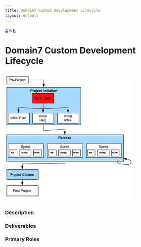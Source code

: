 ```yaml
---
title: Domain7 Custom Development Lifecycle
layout: default
---
```


[4](4.html) 5 [6](6.html)

# Domain7 Custom Development Lifecycle

## 

![Figure ](../images/lifecycle/5.png)

### Description


### Deliverables


### Primary Roles 
